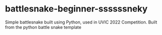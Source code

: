 # battlesnake-beginner-ssssssneky
Simple battlesnake built using Python, used in UVIC 2022 Competition.
Built from the python battle snake template
